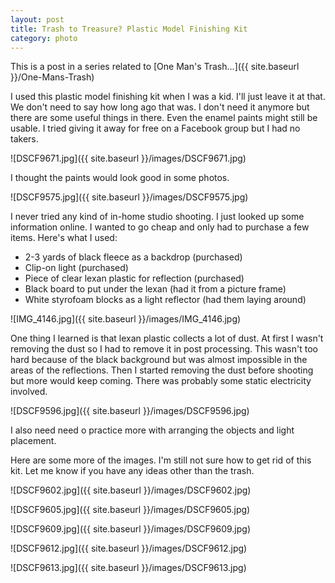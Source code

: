 ```yaml
---
layout: post
title: Trash to Treasure? Plastic Model Finishing Kit
category: photo
---
```


This is a post in a series related to [One Man's Trash...]({{ site.baseurl }}/One-Mans-Trash)

I used this plastic model finishing kit when I was a kid. I'll just leave it at that. We don't need to say how long ago that was. I don't need it anymore but there are some useful things in there. Even the enamel paints might still be usable. I tried giving it away for free on a Facebook group but I had no takers.

![DSCF9671.jpg]({{ site.baseurl }}/images/DSCF9671.jpg)

I thought the paints would look good in some photos.

![DSCF9575.jpg]({{ site.baseurl }}/images/DSCF9575.jpg)

I never tried any kind of in-home studio shooting. I just looked up some information online. I wanted to go cheap and only had to purchase a few items. Here's what I used:

* 2-3 yards of black fleece as a backdrop (purchased)
* Clip-on light (purchased)
* Piece of clear lexan plastic for reflection (purchased)
* Black board to put under the lexan (had it from a picture frame)
* White styrofoam blocks as a light reflector (had them laying around)

![IMG_4146.jpg]({{ site.baseurl }}/images/IMG_4146.jpg)

One thing I learned is that lexan plastic collects a lot of dust. At first I wasn't removing the dust so I had to remove it in post processing. This wasn't too hard because of the black background but was almost impossible in the areas of the reflections. Then I started removing the dust before shooting but more would keep coming. There was probably some static electricity involved.


![DSCF9596.jpg]({{ site.baseurl }}/images/DSCF9596.jpg)

I also need need o practice more with arranging the objects and light placement.

Here are some more of the images. I'm still not sure how to get rid of this kit. Let me know if you have any ideas other than the trash.

![DSCF9602.jpg]({{ site.baseurl }}/images/DSCF9602.jpg)

![DSCF9605.jpg]({{ site.baseurl }}/images/DSCF9605.jpg)

![DSCF9609.jpg]({{ site.baseurl }}/images/DSCF9609.jpg)

![DSCF9612.jpg]({{ site.baseurl }}/images/DSCF9612.jpg)

![DSCF9613.jpg]({{ site.baseurl }}/images/DSCF9613.jpg)
